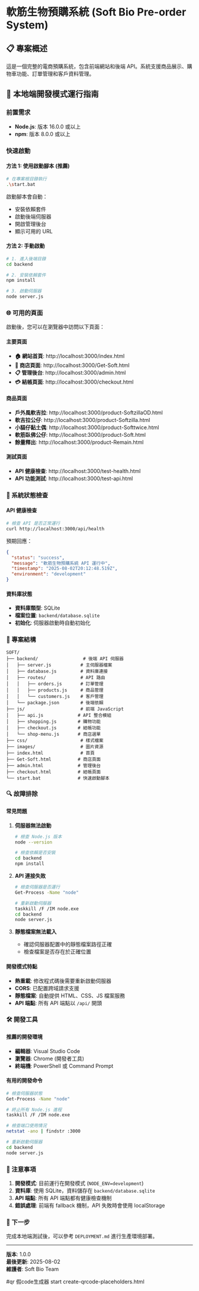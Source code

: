 # 軟筋生物預購系統 (Soft Bio Pre-order System)

## 📋 專案概述

這是一個完整的電商預購系統，包含前端網站和後端 API。系統支援商品展示、購物車功能、訂單管理和客戶資料管理。

## 🚀 本地端開發模式運行指南

### 前置需求

- **Node.js**: 版本 16.0.0 或以上
- **npm**: 版本 8.0.0 或以上

### 快速啟動

#### 方法 1: 使用啟動腳本 (推薦)

```bash
# 在專案根目錄執行
.\start.bat
```

啟動腳本會自動：
- 安裝依賴套件
- 啟動後端伺服器
- 開啟管理後台
- 顯示可用的 URL

#### 方法 2: 手動啟動

```bash
# 1. 進入後端目錄
cd backend

# 2. 安裝依賴套件
npm install

# 3. 啟動伺服器
node server.js
```

### 🌐 可用的頁面

啟動後，您可以在瀏覽器中訪問以下頁面：

#### 主要頁面
- **🏠 網站首頁**: http://localhost:3000/index.html
- **🛒 商店頁面**: http://localhost:3000/Get-Soft.html
- **📋 管理後台**: http://localhost:3000/admin.html
- **💳 結帳頁面**: http://localhost:3000/checkout.html

#### 商品頁面
- **戶外風軟吉拉**: http://localhost:3000/product-SoftzillaOD.html
- **軟吉拉公仔**: http://localhost:3000/product-Softzilla.html
- **小貓仔黏土偶**: http://localhost:3000/product-Softtwice.html
- **軟筋臥佛公仔**: http://localhost:3000/product-Soft.html
- **餘量釋出**: http://localhost:3000/product-Remain.html

#### 測試頁面
- **API 健康檢查**: http://localhost:3000/test-health.html
- **API 功能測試**: http://localhost:3000/test-api.html

### 🔧 系統狀態檢查

#### API 健康檢查
```bash
# 檢查 API 是否正常運行
curl http://localhost:3000/api/health
```

預期回應：
```json
{
  "status": "success",
  "message": "軟筋生物預購系統 API 運行中",
  "timestamp": "2025-08-02T20:12:48.519Z",
  "environment": "development"
}
```

#### 資料庫狀態
- **資料庫類型**: SQLite
- **檔案位置**: `backend/database.sqlite`
- **初始化**: 伺服器啟動時自動初始化

### 📁 專案結構

```
SOFT/
├── backend/                 # 後端 API 伺服器
│   ├── server.js           # 主伺服器檔案
│   ├── database.js         # 資料庫連接
│   ├── routes/             # API 路由
│   │   ├── orders.js       # 訂單管理
│   │   ├── products.js     # 商品管理
│   │   └── customers.js    # 客戶管理
│   └── package.json        # 後端依賴
├── js/                     # 前端 JavaScript
│   ├── api.js             # API 整合模組
│   ├── shopping.js        # 購物功能
│   ├── checkout.js        # 結帳功能
│   └── shop-menu.js       # 商店選單
├── css/                    # 樣式檔案
├── images/                 # 圖片資源
├── index.html              # 首頁
├── Get-Soft.html          # 商店頁面
├── admin.html             # 管理後台
├── checkout.html          # 結帳頁面
└── start.bat              # 快速啟動腳本
```

### 🔍 故障排除

#### 常見問題

1. **伺服器無法啟動**
   ```bash
   # 檢查 Node.js 版本
   node --version
   
   # 檢查依賴是否安裝
   cd backend
   npm install
   ```

2. **API 連接失敗**
   ```bash
   # 檢查伺服器是否運行
   Get-Process -Name "node"
   
   # 重新啟動伺服器
   taskkill /F /IM node.exe
   cd backend
   node server.js
   ```

3. **靜態檔案無法載入**
   - 確認伺服器配置中的靜態檔案路徑正確
   - 檢查檔案是否存在於正確位置

#### 開發模式特點

- **熱重載**: 修改程式碼後需要重新啟動伺服器
- **CORS**: 已配置跨域請求支援
- **靜態檔案**: 自動提供 HTML、CSS、JS 檔案服務
- **API 端點**: 所有 API 端點以 `/api/` 開頭

### 🛠️ 開發工具

#### 推薦的開發環境
- **編輯器**: Visual Studio Code
- **瀏覽器**: Chrome (開發者工具)
- **終端機**: PowerShell 或 Command Prompt

#### 有用的開發命令

```bash
# 檢查伺服器狀態
Get-Process -Name "node"

# 終止所有 Node.js 進程
taskkill /F /IM node.exe

# 檢查端口使用情況
netstat -ano | findstr :3000

# 重新啟動伺服器
cd backend
node server.js
```

### 📝 注意事項

1. **開發模式**: 目前運行在開發模式 (`NODE_ENV=development`)
2. **資料庫**: 使用 SQLite，資料儲存在 `backend/database.sqlite`
3. **API 端點**: 所有 API 端點都有健康檢查機制
4. **錯誤處理**: 前端有 fallback 機制，API 失敗時會使用 localStorage

### 🚀 下一步

完成本地端測試後，可以參考 `DEPLOYMENT.md` 進行生產環境部署。

---

**版本**: 1.0.0  
**最後更新**: 2025-08-02  
**維護者**: Soft Bio Team

#qr 假code生成器
start create-qrcode-placeholders.html